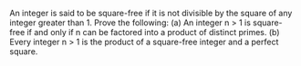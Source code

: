 An integer is said to be square-free if it is not divisible by the square of any integer greater than 1. Prove the following:
(a) An integer n > 1 is square-free if and only if n can be factored into a product of distinct primes.
(b) Every integer n > 1 is the product of a square-free integer and a perfect square.